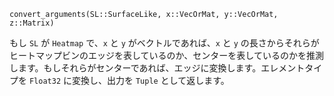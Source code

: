 ```
convert_arguments(SL::SurfaceLike, x::VecOrMat, y::VecOrMat, z::Matrix)
```

もし `SL` が `Heatmap` で、`x` と `y` がベクトルであれば、`x` と `y` の長さからそれらがヒートマップビンのエッジを表しているのか、センターを表しているのかを推測します。もしそれらがセンターであれば、エッジに変換します。エレメントタイプを `Float32` に変換し、出力を `Tuple` として返します。
